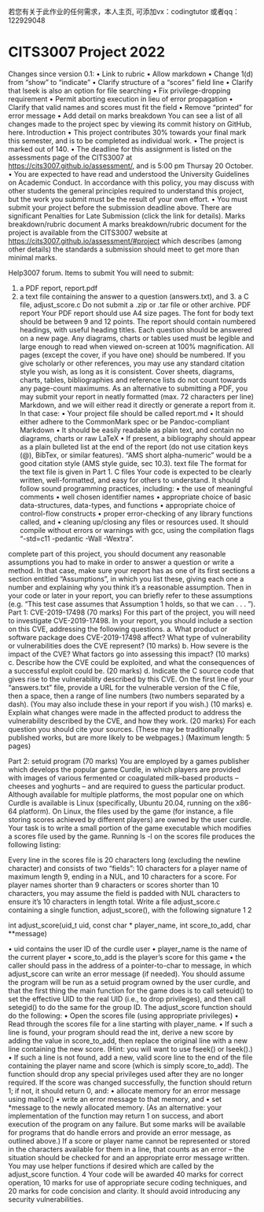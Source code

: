 若您有关于此作业的任何需求，本人主页, 可添加vx：codingtutor 或者qq：122929048



# CITS3007 Project 2022
Changes since version 0.1:
• Link to rubric
• Allow markdown
• Change 1(d) from “show” to “indicate”
• Clarify structure of a “scores” field line
• Clarify that lseek is also an option for file searching
• Fix privilege-dropping requirement
• Permit aborting execution in lieu of error propagation • Clarify that valid names and scores must fit the field • Remove “printed” for error message
• Add detail on marks breakdown
You can see a list of all changes made to the project spec by viewing its commit history on GitHub, here.
Introduction
• This project contributes 30% towards your final mark this semester, and is to be completed as individual work.
• The project is marked out of 140.
• The deadline for this assignment is listed on the assessments page of the CITS3007
at https://cits3007.github.io/assessment/, and is 5:00 pm Thursay 20 October.
• You are expected to have read and understood the University Guidelines on Academic Conduct. In accordance with this policy, you may discuss with other students the general principles required to understand this project, but the work you submit
must be the result of your own effort.
• You must submit your project before the submission deadline above. There are
significant Penalties for Late Submission (click the link for details). Marks breakdown/rubric document
A marks breakdown/rubric document for the project is available from the CITS3007 website at https://cits3007.github.io/assessment/#project which describes (among other details) the standards a submission should meet to get more than minimal marks.


Help3007 forum.
Items to submit
You will need to submit:
1. a PDF report, report.pdf
2. a text file containing the answer to a question (answers.txt), and 3. a C file, adjust_score.c
Do not submit a .zip or .tar file or other archive.
PDF report Your PDF report should use A4 size pages. The font for body text should be between 9 and 12 points. The report should contain numbered headings, with useful heading titles. Each question should be answered on a new page. Any diagrams, charts or tables used must be legible and large enough to read when viewed on-screen at 100% magnification. All pages (except the cover, if you have one) should be numbered. If you give scholarly or other references, you may use any standard citation style you wish, as long as it is consistent. Cover sheets, diagrams, charts, tables, bibliographies and reference lists do not count towards any page-count maximums.
As an alternative to submitting a PDF, you may submit your report in neatly formatted (max. 72 characters per line) Markdown, and we will either read it directly or generate a report from it. In that case:
• Your project file should be called report.md
• It should either adhere to the CommonMark spec or be Pandoc-compliant
Markdown
• It should be easily readable as plain text, and contain no diagrams, charts or
raw LaTeX
• If present, a bibliography should appear as a plain bulleted list at the end of
the report (do not use citation keys (@), BibTex, or similar features). “AMS short alpha-numeric” would be a good citation style (AMS style guide, sec 10.3).
text file The format for the text file is given in Part 1.
C files Your code is expected to be clearly written, well-formatted, and easy for others
to understand. It should follow sound programming practices, including:
• the use of meaningful comments
• well chosen identifier names
• appropriate choice of basic data-structures, data-types, and functions • appropriate choice of control-flow constructs
• proper error-checking of any library functions called, and
• cleaning up/closing any files or resources used.
It should compile without errors or warnings with gcc, using the compilation flags “-std=c11 -pedantic -Wall -Wextra”.


complete part of this project, you should document any reasonable assumptions you had to make in order to answer a question or write a method.
In that case, make sure your report has as one of its first sections a section entitled “Assumptions”, in which you list these, giving each one a number and explaining why you
think it’s a reasonable assumption.
Then in your code or later in your report, you can briefly refer to these assumptions (e.g. “This test case assumes that Assumption 1 holds, so that we can . . . ”).
Part 1: CVE-2019-17498 (70 marks)
For this part of the project, you will need to investigate CVE-2019-17498. In your report, you should include a section on this CVE, addressing the following questions.
a. What product or software package does CVE-2019-17498 affect? What type of vulnerability or vulnerabilities does the CVE represent? (10 marks)
b. How severe is the impact of the CVE? What factors go into assessing this impact? (10 marks)
c. Describe how the CVE could be exploited, and what the consequences of a successful exploit could be. (20 marks)
d. Indicate the C source code that gives rise to the vulnerability described by this CVE. On the first line of your “answers.txt” file, provide a URL for the vulnerable version of the C file, then a space, then a range of line numbers (two numbers separated by a dash). (You may also include these in your report if you wish.) (10 marks)
e. Explain what changes were made in the affected product to address the vulnerability described by the CVE, and how they work. (20 marks)
For each question you should cite your sources. (These may be traditionally published works, but are more likely to be webpages.)
(Maximum length: 5 pages)



Part 2: setuid program (70 marks)
You are employed by a games publisher which develops the popular game Curdle, in which
players are provided with images of various fermented or coagulated milk–based products – cheeses and yoghurts – and are required to guess the particular product.
Although available for multiple platforms, the most popular one on which Curdle is available is Linux (specifically, Ubuntu 20.04, running on the x86-64 platform). On Linux, the files used by the game (for instance, a file storing scores achieved by different players) are owned by the user curdle.
Your task is to write a small portion of the game executable which modifies a scores file used by the game. Running ls -l on the scores file produces the following listing:

Every line in the scores file is 20 characters long (excluding the newline character) and consists of two “fields”: 10 characters for a player name of maximum length 9, ending in a NUL, and 10 characters for a score. For player names shorter than 9 characters or scores shorter than 10 characters, you may assume the field is padded with NUL characters to ensure it’s 10 characters in length total.
Write a file adjust_score.c containing a single function, adjust_score(), with the following signature
 1 2

   int adjust_score(uid_t uid, const char * player_name,
                    int score_to_add, char **message)

• uid contains the user ID of the curdle user
• player_name is the name of the current player
• score_to_add is the player’s score for this game
• the caller should pass in the address of a pointer-to-char to message, in which
adjust_score can write an error message (if needed).
 You should assume the program will be run as a setuid program owned by the user curdle, and that the first thing the main function for the game does is to call seteuid() to set the effective UID to the real UID (i.e., to drop privileges), and then call setegid() to do the same for the group ID.
The adjust_score function should do the following:
• Open the scores file (using appropriate privileges)
• Read through the scores file for a line starting with player_name.
• If such a line is found, your program should read the int, derive a new score by
adding the value in score_to_add, then replace the original line with a new line
containing the new score. (Hint: you will want to use fseek() or lseek().)
• If such a line is not found, add a new, valid score line to the end of the file containing
the player name and score (which is simply score_to_add).
The function should drop any special privileges used after they are no longer required.
If the score was changed successfully, the function should return 1; if not, it should return 0, and:
• allocate memory for an error message using malloc() • write an error message to that memory, and
• set *message to the newly allocated memory.
(As an alternative: your implementation of the function may return 1 on success, and abort execution of the program on any failure. But some marks will be available for programs that do handle errors and provide an error message, as outlined above.)
If a score or player name cannot be represented or stored in the characters available for them in a line, that counts as an error – the situation should be checked for and an appropriate error message written.
You may use helper functions if desired which are called by the adjust_score function.
4
Your code will be awarded 40 marks for correct operation, 10 marks for use of appropriate secure coding techniques, and 20 marks for code concision and clarity. It should avoid introducing any security vulnerabilities.
